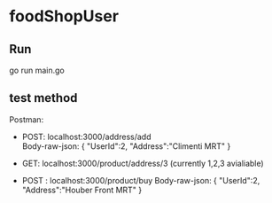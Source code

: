 # foodShopUser

## Run 
go run main.go 

## test method 
Postman: 
- POST: localhost:3000/address/add  
  Body-raw-json:
  {
      "UserId":2,
      "Address":"Climenti MRT" 
  }

- GET: localhost:3000/product/address/3  (currently 1,2,3 avialiable)
  
- POST : localhost:3000/product/buy
  Body-raw-json:
  {
    "UserId":2,
    "Address":"Houber Front MRT" 
  }
